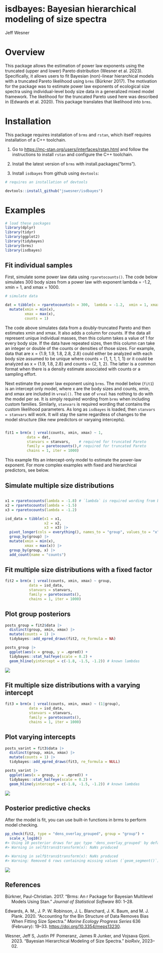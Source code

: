 isdbayes: Bayesian hierarchical modeling of size spectra
================
Jeff Wesner

# Overview

This package allows the estimation of power law exponents using the
truncated (upper and lower) Pareto distribution (Wesner et al. 2023).
Specifically, it allows users to fit Bayesian (non)-linear hierarchical
models with a truncated Pareto likelihood using `brms` (Bürkner 2017).
The motivation for the package was to estimate power law exponents of
ecological size spectra using individual-level body size data in a
generalized mixed model framework. The likelihood for the truncated
Pareto used here was described in (Edwards et al. 2020). This package
translates that likelihood into `brms`.

# Installation

This package requires installation of `brms` and `rstan`, which itself
requires installation of a C++ toolchain.

1)  Go to <https://mc-stan.org/users/interfaces/rstan.html> and follow
    the instructions to install `rstan` and configure the C++ toolchain.

2)  Install the latest version of `brms` with install.packages(“brms”).

3)  Install `isdbayes` from github using `devtools`:

``` r
# requires an installation of devtools

devtools::install_github("jswesner/isdbayes")
```

# Examples

``` r
# load these packages
library(dplyr)
library(tidyr)
library(ggplot2)
library(tidybayes)
library(brms)
library(isdbayes)
```

## Fit individual samples

First, simulate some power law data using `rparetocounts()`. The code
below simulates 300 body sizes from a power law with exponent lambda =
-1.2, xmin = 1, and xmax = 1000.

``` r
# simulate data

dat = tibble(x = rparetocounts(n = 300,  lambda = -1.2,  xmin = 1, xmax = 1000)) |> 
  mutate(xmin = min(x),
         xmax = max(x),
         counts = 1)
```

The code above simulates data from a doubly-truncated Pareto and then
estimates xmin and xmax. It also adds a column for *counts.* If the data
all represent unique individual masses, then this column takes a value
of 1 for every body size. If the data have repeated sizes, then this
column can take an integer or double of the counts or densities of those
sizes. For example, data that are x = {1.9, 1.9, 1.8, 2.8, 2.8} could
either be analyzed with each body size assumed to be unique where counts
= {1, 1, 1, 1, 1} or it could be analyzed as x = {1.9, 1.8, 2.8} and
counts = {2, 1, 2}. The latter is a common format when there is a
density estimate associated with counts or a sampling effort.

Next estimate the power law exponent using `brms`. The model below
(`fit1`) is an intercept only model, where x are the body sizes and
counts, xmin, and xmax are included in `vreal()`. The use of `vreal` has
nothing to do with the model per se. It is simply required wording from
`brms` when including custom families. Similarly, `stanvars` is required
wording that contains the custom likelihood parameters. As long as
`isdbayes` is loaded, then `stanvars = stanvars` will work. It will stay
the same regardless of changes to the model structure (like new
predictors or varyaing intercepts).

``` r

fit1 = brm(x | vreal(counts, xmin, xmax) ~ 1, 
          data = dat,
          stanvars = stanvars,    # required for truncated Pareto
          family = paretocounts(),# required for truncated Pareto
          chains = 1, iter = 1000)
```

This example fits an intercept-only model to estimate the power-law
exponent. For more complex examples with fixed and hierarchical
predictors, see below.

## Simulate multiple size distributions

``` r

x1 = rparetocounts(lambda = -1.8) # `lambda` is required wording from brms. in this case it means the lambda exponent of the ISD
x2 = rparetocounts(lambda = -1.5)
x3 = rparetocounts(lambda = -1.2)

isd_data = tibble(x1 = x1,
                  x2 = x2,
                  x3 = x3) |> 
  pivot_longer(cols = everything(), names_to = "group", values_to = "x") |> 
  group_by(group) |> 
  mutate(xmin = min(x),
         xmax = max(x)) |> 
  group_by(group, x) |> 
  add_count(name = "counts")
```

## Fit multiple size distributions with a fixed factor

``` r
fit2 = brm(x | vreal(counts, xmin, xmax) ~ group, 
           data = isd_data,
           stanvars = stanvars,
           family = paretocounts(),
           chains = 1, iter = 1000)
```

## Plot group posteriors

``` r
posts_group = fit2$data |> 
  distinct(group, xmin, xmax) |> 
  mutate(counts = 1) |> 
  tidybayes::add_epred_draws(fit2, re_formula = NA) 

posts_group |> 
  ggplot(aes(x = group, y = .epred)) + 
  tidybayes::stat_halfeye(scale = 0.2) + 
  geom_hline(yintercept = c(-1.8, -1.5, -1.2)) # known lambdas
```

![](README_files/figure-gfm/unnamed-chunk-9-1.png)<!-- -->

## Fit multiple size distributions with a varying intercept

``` r
fit3 = brm(x | vreal(counts, xmin, xmax) ~ (1|group), 
           data = isd_data,
           stanvars = stanvars,
           family = paretocounts(),
           chains = 1, iter = 1000)
```

## Plot varying intercepts

``` r
posts_varint = fit3$data |> 
  distinct(group, xmin, xmax) |> 
  mutate(counts = 1) |> 
  tidybayes::add_epred_draws(fit3, re_formula = NULL) 

posts_varint |> 
  ggplot(aes(x = group, y = .epred)) + 
  tidybayes::stat_halfeye(scale = 0.2) + 
  geom_hline(yintercept = c(-1.8, -1.5, -1.2)) # known lambdas
```

![](README_files/figure-gfm/unnamed-chunk-11-1.png)<!-- -->

## Posterior predictive checks

After the model is fit, you can use built-in functions in brms to
perform model checking.

``` r
pp_check(fit2, type = "dens_overlay_grouped", group = "group") +
  scale_x_log10()
#> Using 10 posterior draws for ppc type 'dens_overlay_grouped' by default.
#> Warning in self$trans$transform(x): NaNs produced

#> Warning in self$trans$transform(x): NaNs produced
#> Warning: Removed 6 rows containing missing values (`geom_segment()`).
```

![](README_files/figure-gfm/unnamed-chunk-12-1.png)<!-- -->

## References

<div id="refs" class="references csl-bib-body hanging-indent">

<div id="ref-burkner2017brms" class="csl-entry">

Bürkner, Paul-Christian. 2017. “Brms: An r Package for Bayesian
Multilevel Models Using Stan.” *Journal of Statistical Software* 80:
1–28.

</div>

<div id="ref-edwards2020" class="csl-entry">

Edwards, A. M., J. P. W. Robinson, J. L. Blanchard, J. K. Baum, and M.
J. Plank. 2020. “Accounting for the Bin Structure of Data Removes Bias
When Fitting Size Spectra.” *Marine Ecology Progress Series* 636
(February): 19–33. <https://doi.org/10.3354/meps13230>.

</div>

<div id="ref-wesner2023bayesian" class="csl-entry">

Wesner, Jeff S, Justin PF Pomeranz, James R Junker, and Vojsava Gjoni.
2023. “Bayesian Hierarchical Modeling of Size Spectra.” *bioRxiv*,
2023–02.

</div>

</div>
